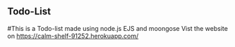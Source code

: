 ## Todo-List
#This is a Todo-list made using node.js EJS and moongose
Vist the website on https://calm-shelf-91252.herokuapp.com/

